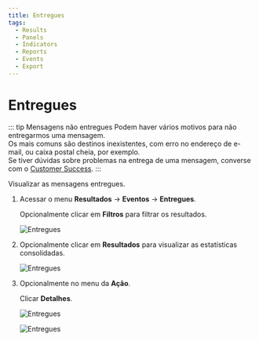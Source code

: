 ```yaml
---
title: Entregues
tags:
  - Results
  - Panels
  - Indicators
  - Reports
  - Events
  - Export
---
```

# Entregues

::: tip Mensagens não entregues
Podem haver vários motivos para não entregarmos uma mensagem.<br>
Os mais comuns são destinos inexistentes, com erro no endereço de e-mail, ou caixa postal cheia, por exemplo.<br>
Se tiver dúvidas sobre problemas na entrega de uma mensagem, converse com o [Customer Success](mailto:cs@phishx.io).
:::

Visualizar as mensagens entregues.

1. Acessar o menu **Resultados** -> **Eventos** -> **Entregues**.

   Opcionalmente clicar em **Filtros** para filtrar os resultados.

   ![Entregues](https://cdn.phishx.io/phishx-docs/images/phishx_results_events_delivered_02.webp)

2. Opcionalmente clicar em **Resultados** para visualizar as estatísticas consolidadas.

   ![Entregues](https://cdn.phishx.io/phishx-docs/images/phishx_results_events_delivered_01.webp)

3. Opcionalmente no menu da **Ação**.

   Clicar **Detalhes**.

   ![Entregues](https://cdn.phishx.io/phishx-docs/images/phishx_results_events_delivered_03.webp)

   ![Entregues](https://cdn.phishx.io/phishx-docs/images/phishx_results_events_delivered_04.webp)
